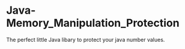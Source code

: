 # Java-Memory_Manipulation_Protection
The perfect little Java libary to protect your java number values.

